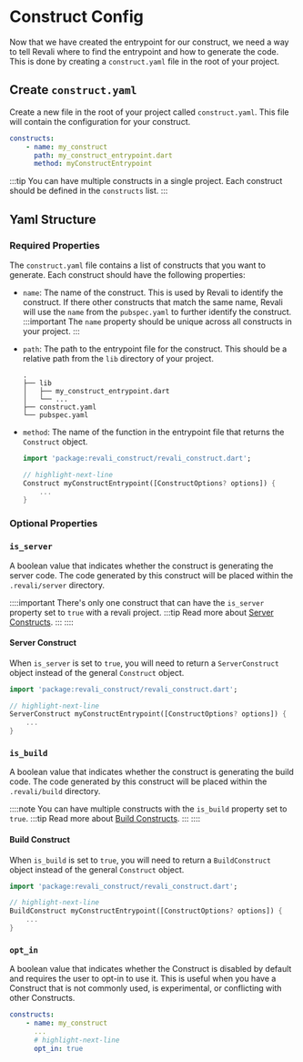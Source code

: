 # Construct Config

Now that we have created the entrypoint for our construct, we need a way to tell Revali where to find the entrypoint and how to generate the code. This is done by creating a `construct.yaml` file in the root of your project.

## Create `construct.yaml`

Create a new file in the root of your project called `construct.yaml`. This file will contain the configuration for your construct.

```yaml title="./construct.yaml"
constructs:
    - name: my_construct
      path: my_construct_entrypoint.dart
      method: myConstructEntrypoint
```

:::tip
You can have multiple constructs in a single project. Each construct should be defined in the `constructs` list.
:::

## Yaml Structure

### Required Properties

The `construct.yaml` file contains a list of constructs that you want to generate. Each construct should have the following properties:

- `name`: The name of the construct. This is used by Revali to identify the construct. If there other constructs that match the same name, Revali will use the `name` from the `pubspec.yaml` to further identify the construct.
    :::important
      The `name` property should be unique across all constructs in your project.
    :::
- `path`: The path to the entrypoint file for the construct. This should be a relative path from the `lib` directory of your project.

    ```tree
    .
    ├── lib
    │   ├── my_construct_entrypoint.dart
    │   └── ...
    ├── construct.yaml
    └── pubspec.yaml
    ```

- `method`: The name of the function in the entrypoint file that returns the `Construct` object.

    ```dart title="lib/my_construct_entrypoint.dart"
    import 'package:revali_construct/revali_construct.dart';

    // highlight-next-line
    Construct myConstructEntrypoint([ConstructOptions? options]) {
        ...
    }
    ```

### Optional Properties

### `is_server`

A boolean value that indicates whether the construct is generating the server code. The code generated by this construct will be placed within the `.revali/server` directory.

::::important
There's only one construct that can have the `is_server` property set to `true` with a revali project.
:::tip
Read more about [Server Constructs][server-constructs].
:::
::::

#### Server Construct

When `is_server` is set to `true`, you will need to return a `ServerConstruct` object instead of the general `Construct` object.

```dart title="lib/my_construct_entrypoint.dart"
import 'package:revali_construct/revali_construct.dart';

// highlight-next-line
ServerConstruct myConstructEntrypoint([ConstructOptions? options]) {
    ...
}
```

### `is_build`

A boolean value that indicates whether the construct is generating the build code. The code generated by this construct will be placed within the `.revali/build` directory.

::::note
You can have multiple constructs with the `is_build` property set to `true`.
:::tip
Read more about [Build Constructs][build-constructs].
:::
::::

#### Build Construct

When `is_build` is set to `true`, you will need to return a `BuildConstruct` object instead of the general `Construct` object.

```dart title="lib/my_construct_entrypoint.dart"
import 'package:revali_construct/revali_construct.dart';

// highlight-next-line
BuildConstruct myConstructEntrypoint([ConstructOptions? options]) {
    ...
}
```

### `opt_in`

A boolean value that indicates whether the Construct is disabled by default and requires the user to opt-in to use it. This is useful when you have a Construct that is not commonly used, is experimental, or conflicting with other Constructs.

```yaml title="./construct.yaml"
constructs:
    - name: my_construct
      ...
      # highlight-next-line
      opt_in: true
```

[server-constructs]: ../../constructs/overview.md#server-constructs
[build-constructs]: ../../constructs/overview.md#build-constructs
